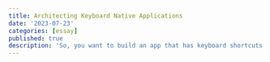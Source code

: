 ```yaml
---
title: Architecting Keyboard Native Applications
date: '2023-07-23'
categories: [essay]
published: true
description: 'So, you want to build an app that has keyboard shortcuts as a first class citizen? An app that that has a command palette? An app that is mouse optional?'
---
```

